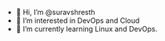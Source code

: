 - 👋 Hi, I’m @suravshresth
- 👀 I’m interested in DevOps and Cloud
- 🌱 I’m currently learning Linux and DevOps.
